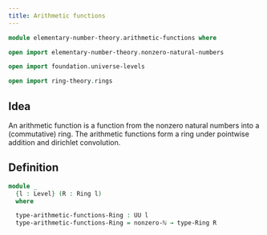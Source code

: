 ```yaml
---
title: Arithmetic functions
---
```


```agda
module elementary-number-theory.arithmetic-functions where

open import elementary-number-theory.nonzero-natural-numbers

open import foundation.universe-levels

open import ring-theory.rings
```

## Idea

An arithmetic function is a function from the nonzero natural numbers into a (commutative) ring. The arithmetic functions form a ring under pointwise addition and dirichlet convolution.

## Definition

```agda
module _
  {l : Level} (R : Ring l)
  where

  type-arithmetic-functions-Ring : UU l
  type-arithmetic-functions-Ring = nonzero-ℕ → type-Ring R
```
